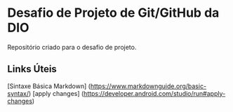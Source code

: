 # Desafio de Projeto de Git/GitHub da DIO
Repositório criado para o desafio de projeto.

## Links Úteis 
[Sintaxe Básica Markdown] (https://www.markdownguide.org/basic-syntax/)
[apply changes]           (https://developer.android.com/studio/run#apply-changes)
